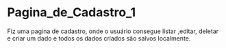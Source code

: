 # Pagina_de_Cadastro_1
Fiz uma pagina de cadastro, onde o usuário consegue listar ,editar, deletar e criar um dado e todos os dados criados são salvos localmente.
